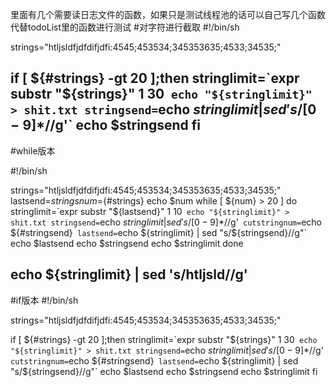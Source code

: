 里面有几个需要读日志文件的函数，如果只是测试线程池的话可以自己写几个函数代替todoList里的函数进行测试
#对字符进行截取
#!/bin/sh

strings="htljsldfjdfdifjdfi:4545;453534;345353635;4533;34535;"

if [  ${#strings} -gt 20 ];then
	stringlimit=`expr substr "${strings}" 1 30`
	echo "${stringlimit}" > shit.txt
	stringsend=`echo ${stringlimit} | sed 's/[0-9]*$//g'`
	echo $stringsend
fi
----------------------------------------------------
#while版本

#!/bin/sh

strings="htljsldfjdfdifjdfi:4545;453534;345353635;4533;34535;"
lastsend=$strings
num=${#strings}
echo $num
while [ ${num} > 20 ]
do
        stringlimit=`expr substr "${lastsend}" 1 10`
        echo "${stringlimit}" > shit.txt
        stringsend=`echo ${stringlimit} | sed 's/[0-9]*$//g'`
        cutstringnum=`echo ${#stringsend}`
        lastsend=`echo ${stringlimit} | sed "s/${stringsend}//g"`
        echo $lastsend
        echo $stringsend
        echo $stringlimit
done


echo ${stringlimit} | sed 's/htljsld//g'
---------------------------------------------------------
#if版本
#!/bin/sh

strings="htljsldfjdfdifjdfi:4545;453534;345353635;4533;34535;"

if [  ${#strings} -gt 20 ];then
	stringlimit=`expr substr "${strings}" 1 30`
	echo "${stringlimit}" > shit.txt
	stringsend=`echo ${stringlimit} | sed 's/[0-9]*$//g'`
	cutstringnum=`echo ${#stringsend}`
	lastsend=`echo ${stringlimit} | sed "s/${stringsend}//g"`
	echo $lastsend
	echo $stringsend
	echo $stringlimit
fi
